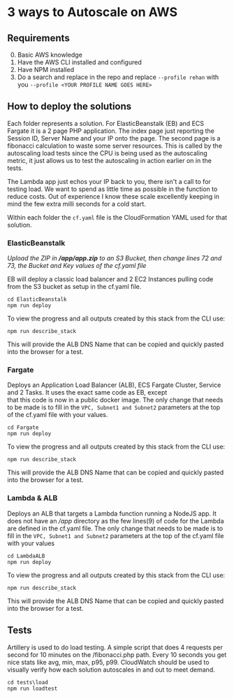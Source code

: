 # 3 ways to Autoscale on AWS

## Requirements

 0. Basic AWS knowledge
 1. Have the AWS CLI installed and configured
 2. Have NPM installed
 3. Do a search and replace in the repo and replace ``--profile rehan`` with you ``--profile <YOUR PROFILE NAME GOES HERE>``

## How to deploy the solutions

Each folder represents a solution. For ElasticBeanstalk (EB) and ECS Fargate it is a 2 page PHP application.
The index page just reporting the Session ID, Server Name and your IP onto the page. 
The second page is a fibonacci calculation to waste some server resources. This is called by the autoscaling load tests 
since the CPU is being used as the autoscaling metric, it just allows us to test the autoscaling in action earlier on in the tests.

The Lambda app just echos your IP back to you, there isn't a call to for testing load. We want to spend as little time as
possible in the function to reduce costs. Out of experience I know these scale excellently keeping in mind the few extra 
milli seconds for a cold start. 

Within each folder the `cf.yaml` file is the CloudFormation YAML used for that solution.

### ElasticBeanstalk 

*Upload the ZIP in **/app/app.zip** to an S3 Bucket, then change lines 72 and 73, the Bucket and Key values of the cf.yaml file*

EB will deploy a classic load balancer and 2 EC2 Instances pulling code from the S3 bucket as setup in the cf.yaml file.

```
cd ElasticBeanstalk
npm run deploy
```
To view the progress and all outputs created by this stack from the CLI use:
``` 
npm run describe_stack
```
This will provide the ALB DNS Name that can be copied and quickly pasted into the browser for a test.

### Fargate 

Deploys an Application Load Balancer (ALB), ECS Fargate Cluster, Service and 2 Tasks. It uses the exact same code as EB, except  
that this code is now in a public docker image. The only change that needs to be made is to fill in the ``VPC, Subnet1 and Subnet2`` 
parameters at the top of the cf.yaml file with your values. 

```
cd Fargate
npm run deploy
```
To view the progress and all outputs created by this stack from the CLI use:
``` 
npm run describe_stack
```
This will provide the ALB DNS Name that can be copied and quickly pasted into the browser for a test.

### Lambda & ALB 
Deploys an ALB that targets a Lambda function running a NodeJS app. It does not have an */app* directory as the few
lines(9) of code for the Lambda are defined in the cf.yaml file. The only change that needs to be made is to fill in the ``VPC, Subnet1 and Subnet2`` 
parameters at the top of the cf.yaml file with your values

```
cd LambdaALB
npm run deploy
```
To view the progress and all outputs created by this stack from the CLI use:
``` 
npm run describe_stack
```
This will provide the ALB DNS Name that can be copied and quickly pasted into the browser for a test.


## Tests 

Artillery is used to do load testing. A simple script that does 4 requests per second for 10 minutes on the /fibonacci.php 
path. Every 10 seconds you get nice stats like avg, min, max, p95, p99. CloudWatch should be used to visually verify how each 
solution autoscales in and out to meet demand.

``` 
cd tests\load
npm run loadtest
```